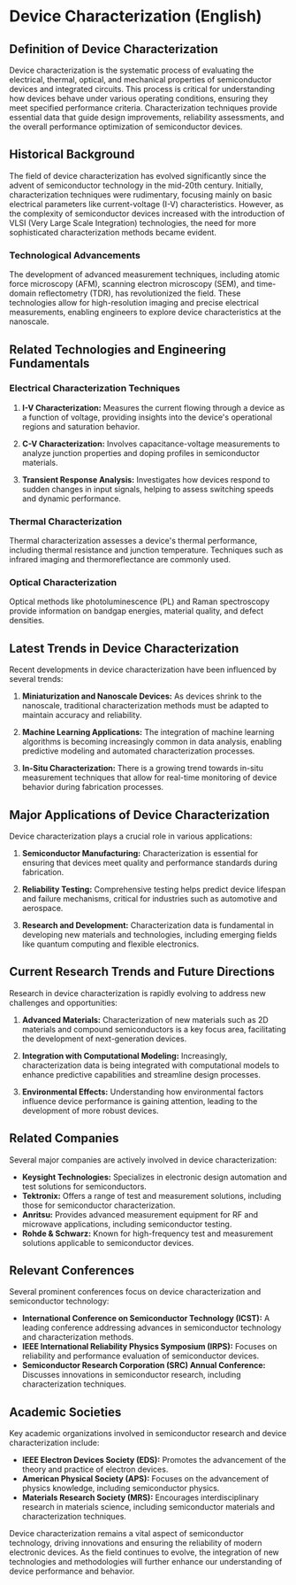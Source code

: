 # Device Characterization (English)

## Definition of Device Characterization

Device characterization is the systematic process of evaluating the electrical, thermal, optical, and mechanical properties of semiconductor devices and integrated circuits. This process is critical for understanding how devices behave under various operating conditions, ensuring they meet specified performance criteria. Characterization techniques provide essential data that guide design improvements, reliability assessments, and the overall performance optimization of semiconductor devices.

## Historical Background

The field of device characterization has evolved significantly since the advent of semiconductor technology in the mid-20th century. Initially, characterization techniques were rudimentary, focusing mainly on basic electrical parameters like current-voltage (I-V) characteristics. However, as the complexity of semiconductor devices increased with the introduction of VLSI (Very Large Scale Integration) technologies, the need for more sophisticated characterization methods became evident.

### Technological Advancements

The development of advanced measurement techniques, including atomic force microscopy (AFM), scanning electron microscopy (SEM), and time-domain reflectometry (TDR), has revolutionized the field. These technologies allow for high-resolution imaging and precise electrical measurements, enabling engineers to explore device characteristics at the nanoscale.

## Related Technologies and Engineering Fundamentals

### Electrical Characterization Techniques

1. **I-V Characterization:** Measures the current flowing through a device as a function of voltage, providing insights into the device's operational regions and saturation behavior.
   
2. **C-V Characterization:** Involves capacitance-voltage measurements to analyze junction properties and doping profiles in semiconductor materials.

3. **Transient Response Analysis:** Investigates how devices respond to sudden changes in input signals, helping to assess switching speeds and dynamic performance.

### Thermal Characterization

Thermal characterization assesses a device's thermal performance, including thermal resistance and junction temperature. Techniques such as infrared imaging and thermoreflectance are commonly used.

### Optical Characterization

Optical methods like photoluminescence (PL) and Raman spectroscopy provide information on bandgap energies, material quality, and defect densities.

## Latest Trends in Device Characterization

Recent developments in device characterization have been influenced by several trends:

1. **Miniaturization and Nanoscale Devices:** As devices shrink to the nanoscale, traditional characterization methods must be adapted to maintain accuracy and reliability.

2. **Machine Learning Applications:** The integration of machine learning algorithms is becoming increasingly common in data analysis, enabling predictive modeling and automated characterization processes.

3. **In-Situ Characterization:** There is a growing trend towards in-situ measurement techniques that allow for real-time monitoring of device behavior during fabrication processes.

## Major Applications of Device Characterization

Device characterization plays a crucial role in various applications:

1. **Semiconductor Manufacturing:** Characterization is essential for ensuring that devices meet quality and performance standards during fabrication.

2. **Reliability Testing:** Comprehensive testing helps predict device lifespan and failure mechanisms, critical for industries such as automotive and aerospace.

3. **Research and Development:** Characterization data is fundamental in developing new materials and technologies, including emerging fields like quantum computing and flexible electronics.

## Current Research Trends and Future Directions

Research in device characterization is rapidly evolving to address new challenges and opportunities:

1. **Advanced Materials:** Characterization of new materials such as 2D materials and compound semiconductors is a key focus area, facilitating the development of next-generation devices.

2. **Integration with Computational Modeling:** Increasingly, characterization data is being integrated with computational models to enhance predictive capabilities and streamline design processes.

3. **Environmental Effects:** Understanding how environmental factors influence device performance is gaining attention, leading to the development of more robust devices.

## Related Companies

Several major companies are actively involved in device characterization:

- **Keysight Technologies:** Specializes in electronic design automation and test solutions for semiconductors.
- **Tektronix:** Offers a range of test and measurement solutions, including those for semiconductor characterization.
- **Anritsu:** Provides advanced measurement equipment for RF and microwave applications, including semiconductor testing.
- **Rohde & Schwarz:** Known for high-frequency test and measurement solutions applicable to semiconductor devices.

## Relevant Conferences

Several prominent conferences focus on device characterization and semiconductor technology:

- **International Conference on Semiconductor Technology (ICST):** A leading conference addressing advances in semiconductor technology and characterization methods.
- **IEEE International Reliability Physics Symposium (IRPS):** Focuses on reliability and performance evaluation of semiconductor devices.
- **Semiconductor Research Corporation (SRC) Annual Conference:** Discusses innovations in semiconductor research, including characterization techniques.

## Academic Societies

Key academic organizations involved in semiconductor research and device characterization include:

- **IEEE Electron Devices Society (EDS):** Promotes the advancement of the theory and practice of electron devices.
- **American Physical Society (APS):** Focuses on the advancement of physics knowledge, including semiconductor physics.
- **Materials Research Society (MRS):** Encourages interdisciplinary research in materials science, including semiconductor materials and characterization techniques.

Device characterization remains a vital aspect of semiconductor technology, driving innovations and ensuring the reliability of modern electronic devices. As the field continues to evolve, the integration of new technologies and methodologies will further enhance our understanding of device performance and behavior.